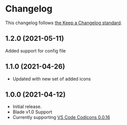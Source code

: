 # Changelog

This changelog follows [the Keep a Changelog standard](https://keepachangelog.com).

## 1.2.0 (2021-05-11)
Added support for config file

## 1.1.0 (2021-04-26)
* Updated with new set of added icons

## 1.0.0 (2021-04-12)

* Initial release.
* Blade v1.0 Support
* Currently supporting [VS Code Codicons 0.0.16](https://github.com/microsoft/vscode-codicons/releases/tag/0.0.16)
